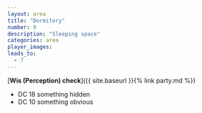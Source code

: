 ```yaml
---
layout: area
title: "Dormitory"
number: 9
description: "Sleeping space"
categories: area
player_images:
leads_to:
  - 7
---
```



[**Wis (Perception) check**]({{ site.baseurl }}{% link party.md %})
* DC 18 something hidden
* DC 10 something obvious

